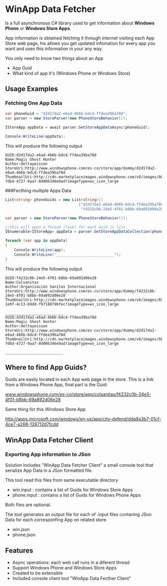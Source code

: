 WinApp Data Fetcher
===================

Is a full asynchronous C# library used to get information about **Windows Phone** or **Windows Store Apps**. 

App information is obtained fetching it through internet visiting each App Store web page, 
his allows you get updated infomation for every app you want and uses this information in your any way.

You only need to know two things about an App

* App Guid 
* What kind of app it's (Windows Phone or Windows Store) 

Usage Examples
--------------

### Fetching One App Data
```csharp
var phoneGuid = "d2d17da2-e6ad-4b6b-bdcd-ffdea39ba78d";
var parser = new StoreParser(new PhoneStoreBehavior());
           
IStoreApp appData = await parser.GetStoreAppDataAsync(phoneGuid);

Console.WriteLine(appData);
```

This will produce the following output

```
GUID:d2d17da2-e6ad-4b6b-bdcd-ffdea39ba78d
Name:Magic Ghost Hunter
Author:deltayeisson
StoreUri:http://www.windowsphone.com/es-co/store/app/dummy/d2d17da2-e6ad-4b6b-bdcd-ffdea39ba78d
ThumbnailUri:http://cdn.marketplaceimages.windowsphone.com/v8/images/bbb6a2d3-7dbd-4727-9aa7-8d006346e9ad?imageType=ws_icon_large
```
###Fecthing multiple Apps Data

```csharp
List<string> phoneGuids = new List<string>() 
                                 {"d2d17da2-e6ad-4b6b-bdcd-ffdea39ba78d",
                                  "f4232c0b-24e5-4f01-b8bb-69a892d06e28"};

var parser = new StoreParser(new PhoneStoreBehavior());

//this will open a Thread (Task) for each Guid in list
IEnumerable<IStoreApp> appData = parser.GetStoreAppDataCollection(phoneGuids);

foreach (var app in appData)
{
    Console.WriteLine(app);
    Console.WriteLine("__________________________");               
}
```

This will produce the following output

```
GUID:f4232c0b-24e5-4f01-b8bb-69a892d06e28
Name:Colsanitas
Author:Organización Sanitas Internacional
StoreUri:http://www.windowsphone.com/es-co/store/app/dummy/f4232c0b-24e5-4f01-b8bb-69a892d06e28
ThumbnailUri:http://cdn.marketplaceimages.windowsphone.com/v8/images/653f8a8a-1e9f-4c13-b9dd-f9718879bfec?imageType=ws_icon_large

__________________________
GUID:d2d17da2-e6ad-4b6b-bdcd-ffdea39ba78d
Name:Magic Ghost Hunter
Author:deltayeisson
StoreUri:http://www.windowsphone.com/es-co/store/app/dummy/d2d17da2-e6ad-4b6b-bdcd-ffdea39ba78d
ThumbnailUri:http://cdn.marketplaceimages.windowsphone.com/v8/images/bbb6a2d3-7dbd-4727-9aa7-8d006346e9ad?imageType=ws_icon_large

__________________________
```

Where to find App Guids?
------------------------

Guids are easily located in each App web page in the store. This is a link from a Windows Phone App, final part is the Guid:

www.windowsphone.com/es-co/store/app/colsanitas/f4232c0b-24e5-4f01-b8bb-69a892d06e28


Same thing for this Windows Store App

http://apps.microsoft.com/windows/en-us/app/city-defend/dda9a3b7-01cf-4ce7-a268-128712d7fcdd


WinApp Data Fetcher Client
--------------------------
### Exporting App information to JSon

Solution Includes "WinApp Data Fetcher Client" a small console tool that serialize App Data in a JSon formatted file.

This tool read this files from same executable directory

- win.input   : contains a list of Guids for Windows Store Apps
- phone.input : contains a list of Guids for Windows Phone Apps

Both files are optional.

The tool generates an output file for each of .input files contaning JSon Data for each corresponfing App on related store.

- win.json
- phone.json

Features
--------
* Async operations: each web call runs in a diferent thread
* Support Windows Phone and Windows Store Apps
* Created to be extensible
* Included console client tool "WinApp Data Fecther Client"
